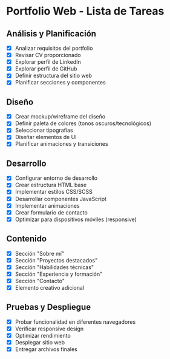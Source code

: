 # Portfolio Web - Lista de Tareas

## Análisis y Planificación
- [x] Analizar requisitos del portfolio
- [x] Revisar CV proporcionado
- [x] Explorar perfil de LinkedIn
- [x] Explorar perfil de GitHub
- [x] Definir estructura del sitio web
- [x] Planificar secciones y componentes

## Diseño
- [x] Crear mockup/wireframe del diseño
- [x] Definir paleta de colores (tonos oscuros/tecnológicos)
- [x] Seleccionar tipografías
- [x] Diseñar elementos de UI
- [x] Planificar animaciones y transiciones

## Desarrollo
- [x] Configurar entorno de desarrollo
- [x] Crear estructura HTML base
- [x] Implementar estilos CSS/SCSS
- [x] Desarrollar componentes JavaScript
- [x] Implementar animaciones
- [x] Crear formulario de contacto
- [x] Optimizar para dispositivos móviles (responsive)

## Contenido
- [x] Sección "Sobre mí"
- [x] Sección "Proyectos destacados"
- [x] Sección "Habilidades técnicas"
- [x] Sección "Experiencia y formación"
- [x] Sección "Contacto"
- [x] Elemento creativo adicional

## Pruebas y Despliegue
- [x] Probar funcionalidad en diferentes navegadores
- [x] Verificar responsive design
- [x] Optimizar rendimiento
- [x] Desplegar sitio web
- [x] Entregar archivos finales
